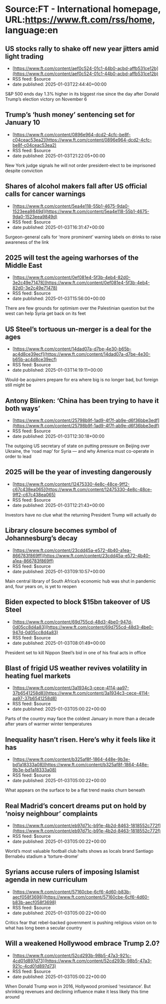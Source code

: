# Source:FT - International homepage, URL:https://www.ft.com/rss/home, language:en

## US stocks rally to shake off new year jitters amid light trading
 - [https://www.ft.com/content/aef0c524-01c1-44b0-acbd-affb531ce12b](https://www.ft.com/content/aef0c524-01c1-44b0-acbd-affb531ce12b)
 - RSS feed: $source
 - date published: 2025-01-03T22:44:40+00:00

S&P 500 ends day 1.3% higher in its biggest rise since the day after Donald Trump’s election victory on November 6

## Trump’s ‘hush money’ sentencing set for January 10
 - [https://www.ft.com/content/0896e964-dcd2-4cfc-be8f-c04ceac53ea2](https://www.ft.com/content/0896e964-dcd2-4cfc-be8f-c04ceac53ea2)
 - RSS feed: $source
 - date published: 2025-01-03T21:22:05+00:00

New York judge signals he will not order president-elect to be imprisoned despite conviction

## Shares of alcohol makers fall after US official calls for cancer warnings
 - [https://www.ft.com/content/5ea4e118-55b1-4675-9da0-1523eea9849d](https://www.ft.com/content/5ea4e118-55b1-4675-9da0-1523eea9849d)
 - RSS feed: $source
 - date published: 2025-01-03T16:31:47+00:00

Surgeon-general calls for ‘more prominent’ warning labels on drinks to raise awareness of the link

## 2025 will test the ageing warhorses of the Middle East
 - [https://www.ft.com/content/0ef081e4-5f3b-4eb4-82d0-3e2c49e71478](https://www.ft.com/content/0ef081e4-5f3b-4eb4-82d0-3e2c49e71478)
 - RSS feed: $source
 - date published: 2025-01-03T15:56:00+00:00

There are few grounds for optimism over the Palestinian question but the west can help Syria get back on its feet

## US Steel’s tortuous un-merger is a deal for the ages
 - [https://www.ft.com/content/14dad07a-d7be-4e30-b65b-ac4d8ce39ecf](https://www.ft.com/content/14dad07a-d7be-4e30-b65b-ac4d8ce39ecf)
 - RSS feed: $source
 - date published: 2025-01-03T14:19:11+00:00

Would-be acquirers prepare for era where big is no longer bad, but foreign still might be

## Antony Blinken: ‘China has been trying to have it both ways’
 - [https://www.ft.com/content/25798b9f-1ad9-4f7f-ab9e-d6f36bbe3edf](https://www.ft.com/content/25798b9f-1ad9-4f7f-ab9e-d6f36bbe3edf)
 - RSS feed: $source
 - date published: 2025-01-03T12:30:18+00:00

The outgoing US secretary of state on putting pressure on Beijing over Ukraine, the ‘road map’ for Syria — and why America must co-operate in order to lead

## 2025 will be the year of investing dangerously
 - [https://www.ft.com/content/12475330-4e8c-48ce-9ff2-c67c438ea065](https://www.ft.com/content/12475330-4e8c-48ce-9ff2-c67c438ea065)
 - RSS feed: $source
 - date published: 2025-01-03T12:21:43+00:00

Investors have no clue what the returning President Trump will actually do

## Library closure becomes symbol of Johannesburg’s decay
 - [https://www.ft.com/content/23cdd45a-e572-4b40-a1ea-866783f869ff](https://www.ft.com/content/23cdd45a-e572-4b40-a1ea-866783f869ff)
 - RSS feed: $source
 - date published: 2025-01-03T09:10:57+00:00

Main central library of South Africa’s economic hub was shut in pandemic and, four years on, is yet to reopen

## Biden expected to block $15bn takeover of US Steel
 - [https://www.ft.com/content/69d755cd-48d3-4be0-947d-0d05cc8d4a83](https://www.ft.com/content/69d755cd-48d3-4be0-947d-0d05cc8d4a83)
 - RSS feed: $source
 - date published: 2025-01-03T08:01:49+00:00

President set to kill Nippon Steel’s bid in one of his final acts in office

## Blast of frigid US weather revives volatility in heating fuel markets
 - [https://www.ft.com/content/3a1934c3-cece-4114-aa97-37b6541258d8](https://www.ft.com/content/3a1934c3-cece-4114-aa97-37b6541258d8)
 - RSS feed: $source
 - date published: 2025-01-03T05:00:22+00:00

Parts of the country may face the coldest January in more than a decade after years of warmer winter temperatures

## Inequality hasn’t risen. Here’s why it feels like it has
 - [https://www.ft.com/content/b325af8f-1864-448e-9b3e-bd1a18333a08](https://www.ft.com/content/b325af8f-1864-448e-9b3e-bd1a18333a08)
 - RSS feed: $source
 - date published: 2025-01-03T05:00:22+00:00

What appears on the surface to be a flat trend masks churn beneath

## Real Madrid’s concert dreams put on hold by ‘noisy neighbour’ complaints
 - [https://www.ft.com/content/eb97d71c-b91e-4b2d-8463-1818552c772f](https://www.ft.com/content/eb97d71c-b91e-4b2d-8463-1818552c772f)
 - RSS feed: $source
 - date published: 2025-01-03T05:00:22+00:00

World’s most valuable football club halts shows as locals brand Santiago Bernabéu stadium a ‘torture-drome’

## Syrians accuse rulers of imposing Islamist agenda in new curriculum
 - [https://www.ft.com/content/57160cbe-6cf6-4d60-b83b-aecf058f3698](https://www.ft.com/content/57160cbe-6cf6-4d60-b83b-aecf058f3698)
 - RSS feed: $source
 - date published: 2025-01-03T05:00:22+00:00

Critics fear that rebel-backed government is pushing religious vision on to what has long been a secular country

## Will a weakened Hollywood embrace Trump 2.0?
 - [https://www.ft.com/content/52cd293b-98b5-47a3-921c-4cd01d897d73](https://www.ft.com/content/52cd293b-98b5-47a3-921c-4cd01d897d73)
 - RSS feed: $source
 - date published: 2025-01-03T05:00:22+00:00

When Donald Trump won in 2016, Hollywood promised ‘resistance’. But shrinking revenues and declining influence make it less likely this time around

